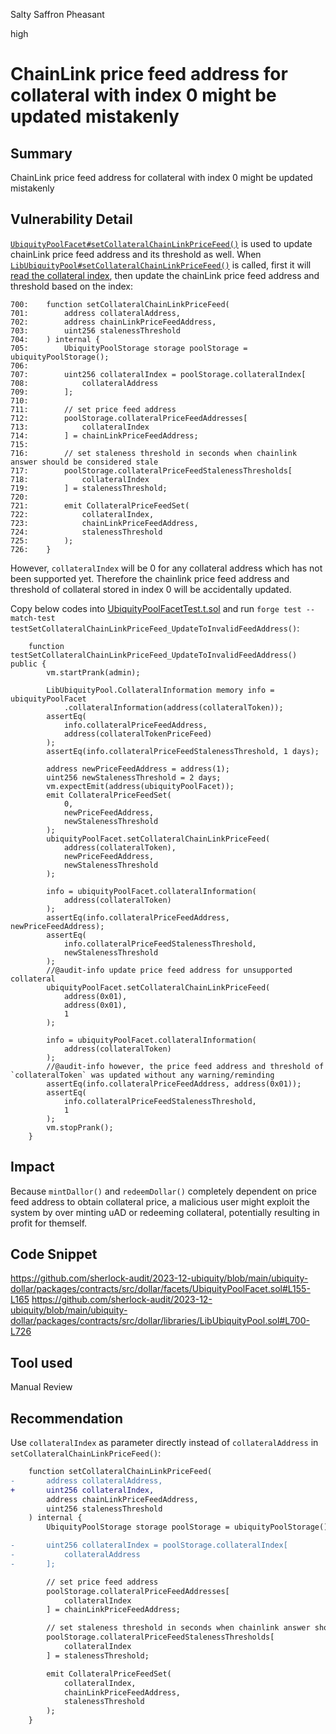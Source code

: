 Salty Saffron Pheasant

high

# ChainLink price feed address for collateral with index 0 might be updated mistakenly

## Summary
ChainLink price feed address for collateral with index 0 might be updated mistakenly
## Vulnerability Detail
[`UbiquityPoolFacet#setCollateralChainLinkPriceFeed()`](https://github.com/sherlock-audit/2023-12-ubiquity/blob/main/ubiquity-dollar/packages/contracts/src/dollar/facets/UbiquityPoolFacet.sol#L155-L165) is used to update chainLink price feed address and its threshold as well.
When [`LibUbiquityPool#setCollateralChainLinkPriceFeed()`](https://github.com/sherlock-audit/2023-12-ubiquity/blob/main/ubiquity-dollar/packages/contracts/src/dollar/libraries/LibUbiquityPool.sol#L700-L726) is called, first it will [read the collateral index](https://github.com/sherlock-audit/2023-12-ubiquity/blob/main/ubiquity-dollar/packages/contracts/src/dollar/libraries/LibUbiquityPool.sol#L707-L709), then update the chainLink price feed address and threshold based on the index:
```solidity
700:    function setCollateralChainLinkPriceFeed(
701:        address collateralAddress,
702:        address chainLinkPriceFeedAddress,
703:        uint256 stalenessThreshold
704:    ) internal {
705:        UbiquityPoolStorage storage poolStorage = ubiquityPoolStorage();
706:
707:        uint256 collateralIndex = poolStorage.collateralIndex[
708:            collateralAddress
709:        ];
710:
711:        // set price feed address
712:        poolStorage.collateralPriceFeedAddresses[
713:            collateralIndex
714:        ] = chainLinkPriceFeedAddress;
715:
716:        // set staleness threshold in seconds when chainlink answer should be considered stale
717:        poolStorage.collateralPriceFeedStalenessThresholds[
718:            collateralIndex
719:        ] = stalenessThreshold;
720:
721:        emit CollateralPriceFeedSet(
722:            collateralIndex,
723:            chainLinkPriceFeedAddress,
724:            stalenessThreshold
725:        );
726:    }
```
However, `collateralIndex` will be 0 for any collateral address which has not been supported yet. Therefore the chainlink price feed address and threshold of collateral stored in index 0 will be accidentally updated. 

Copy below codes into [UbiquityPoolFacetTest.t.sol](https://github.com/sherlock-audit/2023-12-ubiquity/blob/main/ubiquity-dollar/packages/contracts/test/diamond/facets/UbiquityPoolFacet.t.sol) and run `forge test --match-test testSetCollateralChainLinkPriceFeed_UpdateToInvalidFeedAddress()`:
```solidity
    function testSetCollateralChainLinkPriceFeed_UpdateToInvalidFeedAddress() public {
        vm.startPrank(admin);

        LibUbiquityPool.CollateralInformation memory info = ubiquityPoolFacet
            .collateralInformation(address(collateralToken));
        assertEq(
            info.collateralPriceFeedAddress,
            address(collateralTokenPriceFeed)
        );
        assertEq(info.collateralPriceFeedStalenessThreshold, 1 days);

        address newPriceFeedAddress = address(1);
        uint256 newStalenessThreshold = 2 days;
        vm.expectEmit(address(ubiquityPoolFacet));
        emit CollateralPriceFeedSet(
            0,
            newPriceFeedAddress,
            newStalenessThreshold
        );
        ubiquityPoolFacet.setCollateralChainLinkPriceFeed(
            address(collateralToken),
            newPriceFeedAddress,
            newStalenessThreshold
        );

        info = ubiquityPoolFacet.collateralInformation(
            address(collateralToken)
        );
        assertEq(info.collateralPriceFeedAddress, newPriceFeedAddress);
        assertEq(
            info.collateralPriceFeedStalenessThreshold,
            newStalenessThreshold
        );
        //@audit-info update price feed address for unsupported collateral
        ubiquityPoolFacet.setCollateralChainLinkPriceFeed(
            address(0x01),
            address(0x01),
            1
        );

        info = ubiquityPoolFacet.collateralInformation(
            address(collateralToken)
        );
        //@audit-info however, the price feed address and threshold of `collateralToken` was updated without any warning/reminding
        assertEq(info.collateralPriceFeedAddress, address(0x01));
        assertEq(
            info.collateralPriceFeedStalenessThreshold,
            1
        );
        vm.stopPrank();
    }
```
## Impact
Because `mintDallor()` and `redeemDollar()` completely dependent on price feed address to obtain collateral price, a malicious user might exploit the system by over minting uAD or redeeming collateral, potentially resulting in profit for themself.
## Code Snippet
https://github.com/sherlock-audit/2023-12-ubiquity/blob/main/ubiquity-dollar/packages/contracts/src/dollar/facets/UbiquityPoolFacet.sol#L155-L165
https://github.com/sherlock-audit/2023-12-ubiquity/blob/main/ubiquity-dollar/packages/contracts/src/dollar/libraries/LibUbiquityPool.sol#L700-L726
## Tool used

Manual Review

## Recommendation
Use `collateralIndex` as parameter directly instead of `collateralAddress` in `setCollateralChainLinkPriceFeed()`:
```diff
    function setCollateralChainLinkPriceFeed(
-       address collateralAddress,
+       uint256 collateralIndex,
        address chainLinkPriceFeedAddress,
        uint256 stalenessThreshold
    ) internal {
        UbiquityPoolStorage storage poolStorage = ubiquityPoolStorage();

-       uint256 collateralIndex = poolStorage.collateralIndex[
-           collateralAddress
-       ];

        // set price feed address
        poolStorage.collateralPriceFeedAddresses[
            collateralIndex
        ] = chainLinkPriceFeedAddress;

        // set staleness threshold in seconds when chainlink answer should be considered stale
        poolStorage.collateralPriceFeedStalenessThresholds[
            collateralIndex
        ] = stalenessThreshold;

        emit CollateralPriceFeedSet(
            collateralIndex,
            chainLinkPriceFeedAddress,
            stalenessThreshold
        );
    }
```
